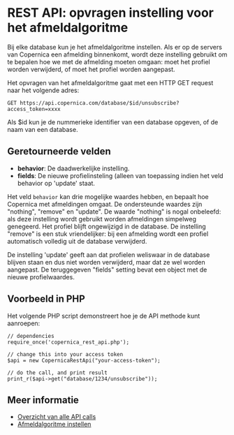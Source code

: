# REST API: opvragen instelling voor het afmeldalgoritme

Bij elke database kun je het afmeldalgoritme instellen. Als er op de servers
van Copernica een afmelding binnenkomt, wordt deze instelling gebruikt om te
bepalen hoe we met de afmelding moeten omgaan: moet het profiel worden verwijderd,
of moet het profiel worden aangepast.

Het opvragen van het afmeldalgoritme gaat met een HTTP GET request naar het
volgende adres:

`GET https://api.copernica.com/database/$id/unsubscribe?access_token=xxxx`

Als $id kun je de nummerieke identifier van een database opgeven, of de naam
van een database.

## Geretourneerde velden

* **behavior**: De daadwerkelijke instelling.
* **fields**: De nieuwe profielinsteling (alleen van toepassing indien het veld behavior op 'update' staat.

Het veld `behavior` kan drie mogelijke waardes hebben, en bepaalt hoe Copernica
met afmeldingen omgaat. De ondersteunde waardes zijn "nothing", "remove" en "update".
De waarde "nothing" is nogal onbeleefd: als deze instelling wordt gebruikt worden
afmeldingen simpelweg genegeerd. Het profiel blijft ongewijzigd in de database.
De instelling "remove" is een stuk vriendelijker: bij een afmelding wordt een 
profiel automatisch volledig uit de database verwijderd.

De instelling 'update' geeft aan dat profielen weliswaar in de database blijven
staan en dus niet worden verwijderd, maar dat ze wel worden aangepast. De 
teruggegeven "fields" setting bevat een object met de nieuwe profielwaardes.

## Voorbeeld in PHP

Het volgende PHP script demonstreert hoe je de API methode kunt aanroepen:

    // dependencies
    require_once('copernica_rest_api.php');
    
    // change this into your access token
    $api = new CopernicaRestApi("your-access-token");

    // do the call, and print result
    print_r($api->get("database/1234/unsubscribe"));

## Meer informatie

* [Overzicht van alle API calls](rest-reference)
* [Afmeldalgoritme instellen](rest-put-database-unsubscribe)

